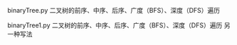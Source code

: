 binaryTree.py  二叉树的前序、中序、后序、广度（BFS）、深度（DFS）遍历

binaryTree1.py  二叉树的前序、中序、后序、广度（BFS）、深度（DFS）遍历 另一种写法
